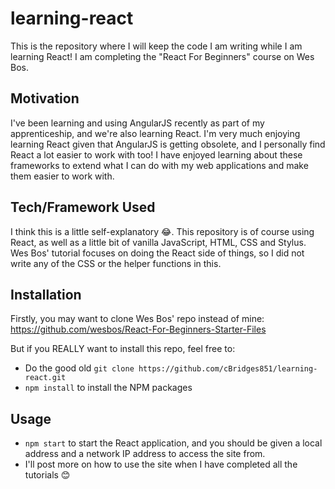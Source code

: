 # learning-react
This is the repository where I will keep the code I am writing while I am learning React! I am completing the "React For Beginners" course on Wes Bos.  
  
## Motivation
I've been learning and using AngularJS recently as part of my apprenticeship, and we're also learning React. I'm very much enjoying learning React given that AngularJS is getting obsolete, and I personally find React a lot easier to work with too! I have enjoyed learning about these frameworks to extend what I can do with my web applications and make them easier to work with.

## Tech/Framework Used
I think this is a little self-explanatory 😂. This repository is of course using React, as well as a little bit of vanilla JavaScript, HTML, CSS and Stylus. Wes Bos' tutorial focuses on doing the React side of things, so I did not write any of the CSS or the helper functions in this.

## Installation
Firstly, you may want to clone Wes Bos' repo instead of mine: https://github.com/wesbos/React-For-Beginners-Starter-Files  
  
But if you REALLY want to install this repo, feel free to:
- Do the good old `git clone https://github.com/cBridges851/learning-react.git`
- `npm install` to install the NPM packages

## Usage
- `npm start` to start the React application, and you should be given a local address and a network IP address to access the site from.
- I'll post more on how to use the site when I have completed all the tutorials 😊
